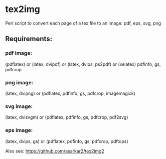 # tex2img
Perl script to convert each page of a tex file to an image: pdf, eps, svg, png

## Requirements:

### pdf image: 
(pdflatex) or (latex, dvipdf) or (latex, dvips, ps2pdf) or (xelatex)
pdfinfo, gs, pdfcrop

### png image: 
(latex, dvipng) or (pdflatex, pdfinfo, gs, pdfcrop, imagemagick)

### svg image: 
(latex, dvisvgm) or (pdflatex, pdfinfo, gs, pdfcrop, pdf2svg)

### eps image:
(latex, dvips, gs) or (pdflatex, pdfinfo, gs, pdfcrop, pdftops)

Also see:
https://github.com/asarkar2/tex2img2
